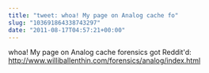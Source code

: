 ```yaml
---
title: "tweet: whoa! My page on Analog cache fo"
slug: "103691864338743297"
date: "2011-08-17T04:57:21+00:00"
---
```

whoa! My page on Analog cache forensics got Reddit'd: http://www.williballenthin.com/forensics/analog/index.html